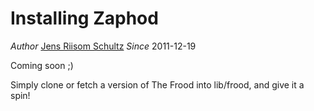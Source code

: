 Installing Zaphod
=================

*Author* [Jens Riisom Schultz](mailto:jers@fynskemedier.dk)
*Since*  2011-12-19

Coming soon ;)

Simply clone or fetch a version of The Frood into lib/frood, and give it a spin!

